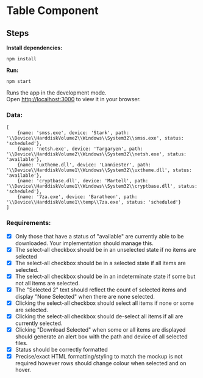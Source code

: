 # Table Component

## Steps

**Install dependencies:**

`npm install`

**Run:**

`npm start`

Runs the app in the development mode.\
Open [http://localhost:3000](http://localhost:3000) to view it in your browser.

### Data:

```
[
    {name: 'smss.exe', device: 'Stark', path: '\\Device\\HarddiskVolume2\\Windows\\System32\\smss.exe', status: 'scheduled'},
    {name: 'netsh.exe', device: 'Targaryen', path: '\\Device\\HarddiskVolume2\\Windows\\System32\\netsh.exe', status: 'available'},
    {name: 'uxtheme.dll', device: 'Lanniester', path: '\\Device\\HarddiskVolume1\\Windows\\System32\\uxtheme.dll', status: 'available'},
    {name: 'cryptbase.dll', device: 'Martell', path: '\\Device\\HarddiskVolume1\\Windows\\System32\\cryptbase.dll', status: 'scheduled'},
    {name: '7za.exe', device: 'Baratheon', path: '\\Device\\HarddiskVolume1\\temp\\7za.exe', status: 'scheduled'}
]
```

### Requirements:

- [x] Only those that have a status of "available" are currently able to be downloaded. Your implementation should manage this.
- [x] The select-all checkbox should be in an unselected state if no items are selected
- [x] The select-all checkbox should be in a selected state if all items are selected.
- [x] The select-all checkbox should be in an indeterminate state if some but not all items are selected.
- [x] The "Selected 2" text should reflect the count of selected items and display "None Selected" when there are none selected.
- [x] Clicking the select-all checkbox should select all items if none or some are selected.
- [x] Clicking the select-all checkbox should de-select all items if all are currently selected.
- [x] Clicking "Download Selected" when some or all items are displayed should generate an alert box with the path and device of all selected files.
- [x] Status should be correctly formatted
- [x] Precise/exact HTML formatting/styling to match the mockup is not required however rows should change colour when selected and on hover.
